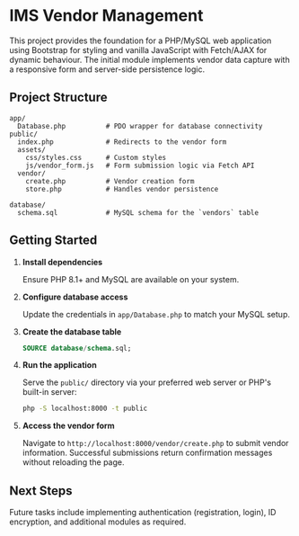 # IMS Vendor Management

This project provides the foundation for a PHP/MySQL web application using Bootstrap for styling and vanilla JavaScript with Fetch/AJAX for dynamic behaviour. The initial module implements vendor data capture with a responsive form and server-side persistence logic.

## Project Structure

```
app/
  Database.php          # PDO wrapper for database connectivity
public/
  index.php             # Redirects to the vendor form
  assets/
    css/styles.css      # Custom styles
    js/vendor_form.js   # Form submission logic via Fetch API
  vendor/
    create.php          # Vendor creation form
    store.php           # Handles vendor persistence

database/
  schema.sql            # MySQL schema for the `vendors` table
```

## Getting Started

1. **Install dependencies**

   Ensure PHP 8.1+ and MySQL are available on your system.

2. **Configure database access**

   Update the credentials in `app/Database.php` to match your MySQL setup.

3. **Create the database table**

   ```sql
   SOURCE database/schema.sql;
   ```

4. **Run the application**

   Serve the `public/` directory via your preferred web server or PHP's built-in server:

   ```bash
   php -S localhost:8000 -t public
   ```

5. **Access the vendor form**

   Navigate to `http://localhost:8000/vendor/create.php` to submit vendor information. Successful submissions return confirmation messages without reloading the page.

## Next Steps

Future tasks include implementing authentication (registration, login), ID encryption, and additional modules as required.
